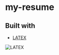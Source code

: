 # my-resume

## Built with

- [LATEX](https://www.overleaf.com/)

![LATEX](https://user-images.githubusercontent.com/72095693/172040375-3b454d56-20c8-4c98-a999-b7e6f26324de.png)

